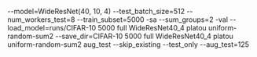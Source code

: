 --model=WideResNet(40, 10, 4) --test_batch_size=512 --num_workers_test=8 --train_subset=5000 -sa --sum_groups=2 -val --load_model=runs/CIFAR-10 5000 full WideResNet40_4 platou uniform-random-sum2 --save_dir=CIFAR-10 5000 full WideResNet40_4 platou uniform-random-sum2 aug_test --skip_existing --test_only --aug_test=125